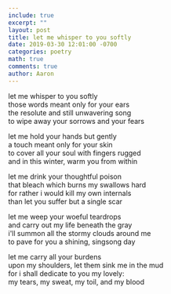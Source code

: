```yaml
---
include: true
excerpt: ""
layout: post
title: let me whisper to you softly
date: 2019-03-30 12:01:00 -0700
categories: poetry 
math: true
comments: true
author: Aaron
---
```



let me whisper to you softly  
those words meant only for your ears  
the resolute and still unwavering song  
to wipe away your sorrows and your fears  

let me hold your hands but gently  
a touch meant only for your skin  
to cover all your soul with fingers rugged  
and in this winter, warm you from within  

let me drink your thoughtful poison  
that bleach which burns my swallows hard  
for rather i would kill my own internals  
than let you suffer but a single scar  

let me weep your woeful teardrops  
and carry out my life beneath the gray  
i'll summon all the stormy clouds around me  
to pave for you a shining, singsong day  

let me carry all your burdens  
upon my shoulders, let them sink me in the mud  
for i shall dedicate to you my lovely:  
my tears, my sweat, my toil, and my blood